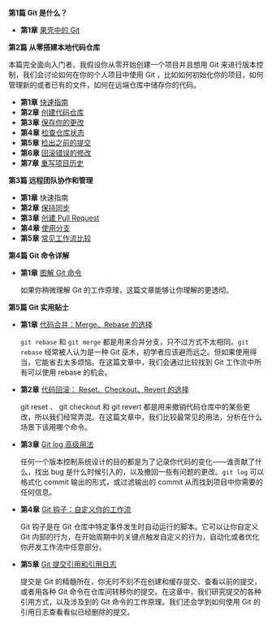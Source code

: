 **第1篇 Git 是什么？**

- **第1章** [果壳中的 Git](https://github.com/geeeeeeeeek/git-recipes/wiki/1.1-%E6%9E%9C%E5%A3%B3%E4%B8%AD%E7%9A%84-Git)

**第2篇 从零搭建本地代码仓库**

本篇完全面向入门者。我假设你从零开始创建一个项目并且想用 Git 来进行版本控制，我们会讨论如何在你的个人项目中使用 Git ，比如如何初始化你的项目，如何管理新的或者已有的文件，如何在远端仓库中储存你的代码。

- **第1章** [快速指南](https://github.com/geeeeeeeeek/git-recipes/wiki/2.1-%E5%BF%AB%E9%80%9F%E6%8C%87%E5%8D%97)
- **第2章** [创建代码仓库](https://github.com/geeeeeeeeek/git-recipes/wiki/2.2-%E5%88%9B%E5%BB%BA%E4%BB%A3%E7%A0%81%E4%BB%93%E5%BA%93)
- **第3章** [保存你的更改](https://github.com/geeeeeeeeek/git-recipes/wiki/2.3-%E4%BF%9D%E5%AD%98%E4%BD%A0%E7%9A%84%E6%9B%B4%E6%94%B9)
- **第4章** [检查仓库状态](https://github.com/geeeeeeeeek/git-recipes/wiki/2.4-%E6%A3%80%E6%9F%A5%E4%BB%93%E5%BA%93%E7%8A%B6%E6%80%81)
- **第5章** [检出之前的提交](https://github.com/geeeeeeeeek/git-recipes/wiki/2.5-%E6%A3%80%E5%87%BA%E4%B9%8B%E5%89%8D%E7%9A%84%E6%8F%90%E4%BA%A4) 
- **第6章** [回滚错误的修改](https://github.com/geeeeeeeeek/git-recipes/wiki/2.6-%E5%9B%9E%E6%BB%9A%E9%94%99%E8%AF%AF%E7%9A%84%E4%BF%AE%E6%94%B9)
- **第7章** [重写项目历史](https://github.com/geeeeeeeeek/git-recipes/wiki/2.7-%E9%87%8D%E5%86%99%E9%A1%B9%E7%9B%AE%E5%8E%86%E5%8F%B2)

**第3篇 远程团队协作和管理**

- **第1章** 快速指南 
- **第2章** [保持同步](https://github.com/geeeeeeeeek/git-recipes/wiki/3.2-%E4%BF%9D%E6%8C%81%E5%90%8C%E6%AD%A5)
- **第3章** [创建 Pull Request](https://github.com/geeeeeeeeek/git-recipes/wiki/3.3-%E5%88%9B%E5%BB%BAPull-Request)
- **第4章** [使用分支](https://github.com/geeeeeeeeek/git-recipes/wiki/3.4-%E4%BD%BF%E7%94%A8%E5%88%86%E6%94%AF)
- **第5章** [常见工作流比较](https://github.com/geeeeeeeeek/git-recipes/wiki/3.5-%E5%B8%B8%E8%A7%81%E5%B7%A5%E4%BD%9C%E6%B5%81%E6%AF%94%E8%BE%83)

**第4篇 Git 命令详解**

- **第1章** [图解 Git 命令](https://github.com/geeeeeeeeek/git-recipes/wiki/4.1-%E5%9B%BE%E8%A7%A3Git%E5%91%BD%E4%BB%A4)

  如果你稍微理解 Git 的工作原理，这篇文章能够让你理解的更透彻。

**第5篇 Git 实用贴士**

- **第1章** [代码合并：Merge、Rebase 的选择](https://github.com/geeeeeeeeek/git-recipes/wiki/5.1-%E4%BB%A3%E7%A0%81%E5%90%88%E5%B9%B6%EF%BC%9AMerge%E3%80%81Rebase%E7%9A%84%E9%80%89%E6%8B%A9)

  `git rebase` 和 `git merge` 都是用来合并分支，只不过方式不太相同。`git rebase` 经常被人认为是一种 Git 巫术，初学者应该避而远之。但如果使用得当，它能省去太多烦恼。在这篇文章中，我们会通过比较找到 Git 工作流中所有可以使用 rebase 的机会。

- **第2章** [代码回滚： Reset、Checkout、Revert 的选择](https://github.com/geeeeeeeeek/git-recipes/wiki/5.2-%E4%BB%A3%E7%A0%81%E5%9B%9E%E6%BB%9A%EF%BC%9AReset%E3%80%81Checkout%E3%80%81Revert%E7%9A%84%E9%80%89%E6%8B%A9)

  git reset 、 git checkout 和 git revert 都是用来撤销代码仓库中的某些更改，所以我们经常弄混。在这篇文章中，我们比较最常见的用法，分析在什么场景下该用哪个命令。

- **第3章** [Git log 高级用法](https://github.com/geeeeeeeeek/git-recipes/wiki/5.3-Git-log%E9%AB%98%E7%BA%A7%E7%94%A8%E6%B3%95)

  任何一个版本控制系统设计的目的都是为了记录你代码的变化——谁贡献了什么，找出 bug 是什么时候引入的，以及撤回一些有问题的更改。`git log` 可以格式化 commit 输出的形式，或过滤输出的 commit 从而找到项目中你需要的任何信息。

- **第4章** [Git 钩子：自定义你的工作流](https://github.com/geeeeeeeeek/git-recipes/wiki/5.4-Git%E9%92%A9%E5%AD%90%EF%BC%9A%E8%87%AA%E5%AE%9A%E4%B9%89%E4%BD%A0%E7%9A%84%E5%B7%A5%E4%BD%9C%E6%B5%81)

  Git 钩子是在 Git 仓库中特定事件发生时自动运行的脚本。它可以让你自定义 Git 内部的行为，在开始周期中的关键点触发自定义的行为，自动化或者优化你开发工作流中任意部分。

- **第5章** [Git 提交引用和引用日志](https://github.com/geeeeeeeeek/git-recipes/wiki/5.5-Git%E6%8F%90%E4%BA%A4%E5%BC%95%E7%94%A8%E5%92%8C%E5%BC%95%E7%94%A8%E6%97%A5%E5%BF%97)

  提交是 Git 的精髓所在，你无时不刻不在创建和缓存提交、查看以前的提交，或者用各种 Git 命令在仓库间转移你的提交。在这章中，我们研究提交的各种引用方式，以及涉及到的 Git 命令的工作原理。我们还会学到如何使用 Git 的引用日志查看看似已经删除的提交。